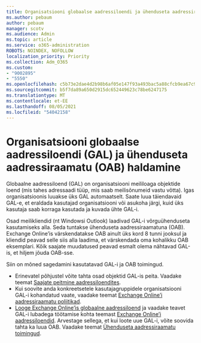 ```yaml
---
title: Organisatsiooni globaalse aadressiloendi ja ühenduseta aadressiraamatu haldamine
ms.author: pebaum
author: pebaum
manager: scotv
ms.audience: Admin
ms.topic: article
ms.service: o365-administration
ROBOTS: NOINDEX, NOFOLLOW
localization_priority: Priority
ms.collection: Adm_O365
ms.custom:
- "9002895"
- "5550"
ms.openlocfilehash: c5b73e2dae4d2b98b6af05e147f93a493bac5a88cfcb9ea67c979264aba34ceb
ms.sourcegitcommit: b5f7da89a650d2915dc652449623c78be6247175
ms.translationtype: MT
ms.contentlocale: et-EE
ms.lasthandoff: 08/05/2021
ms.locfileid: "54042158"
---
```

# <a name="managing-organization-global-address-list-gal-and-offline-address-book-oab"></a>Organisatsiooni globaalse aadressiloendi (GAL) ja ühenduseta aadressiraamatu (OAB) haldamine

Globaalne aadressiloend (GAL) on organisatsiooni meililoaga objektide loend (mis tahes adressaadi tüüp, mis saab meilisõnumeid vastu võtta). Igas organisatsioonis luuakse üks GAL automaatselt. Saate luua täiendavaid GAL-e, et eraldada kasutajad organisatsiooni või asukoha järgi, kuid üks kasutaja saab korraga kasutada ja kuvada ühte GAL-i.

Osad meilikliendid (nt Windowsi Outlook) laadivad GAL-i võrguühenduseta kasutamiseks alla. Seda tuntakse ühenduseta aadressiraamatuna (OAB). Exchange Online’is värskendatakse OAB ainult üks kord 8 tunni jooksul ja kliendid peavad selle siis alla laadima, et värskendada oma kohalikku OAB eksemplari. Kõik saajate muudatused peavad esmalt olema nähtavad GAL-is, et hiljem jõuda OAB-sse.

Siin on mõned sagedamini kasutatavad GAL-i ja OAB toimingud.

- Erinevatel põhjustel võite tahta osad objektid GAL-is peita. Vaadake teemat [Saajate peitmine aadressiloendites](https://docs.microsoft.com/exchange/address-books/address-lists/manage-address-lists#hide-recipients-from-address-lists).
- Kui soovite anda konkreetsetele kasutajagruppidele organisatsiooni GAL-i kohandatud vaate, vaadake teemat [Exchange Online’i aadressiraamatu poliitikad](https://docs.microsoft.com/exchange/address-books/address-book-policies/address-book-policies).
- [Looge Exchange Online’is globaalne aadressiloend](https://docs.microsoft.com/exchange/address-books/address-lists/create-global-address-list) ja vaadake teavet GAL-i lubadega töötamise kohta teemast [Exchange Online’i aadressiloendid](https://docs.microsoft.com/exchange/address-books/address-lists/address-lists). Arvestage sellega, et kui loote uue GAL-i, võite soovida tahta ka luua OAB. Vaadake teemat [Ühenduseta aadressiraamatu toimingud](https://docs.microsoft.com/exchange/address-books/offline-address-books/offline-address-book-procedures).
